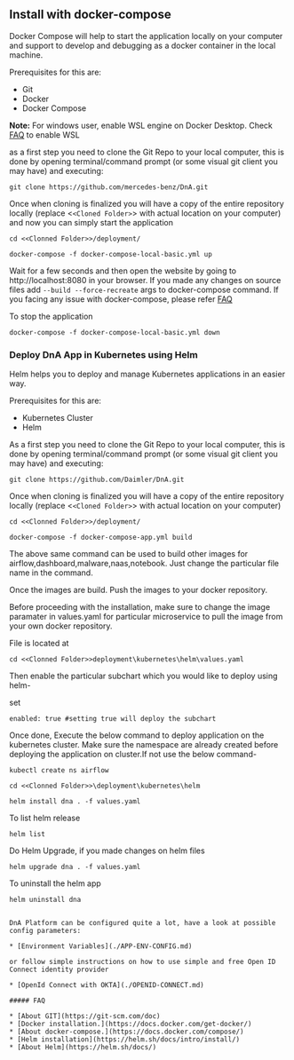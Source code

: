 ## **Install with docker-compose**

Docker Compose will help to start the application locally on your computer and support to develop and debugging as a docker container in the local machine.

Prerequisites for this are:

* Git
* Docker
* Docker Compose

**Note:** For windows user, enable WSL engine on Docker Desktop. Check [FAQ](./FAQ.md) to enable WSL

as a first step you need to clone the Git Repo to your local computer, this is done by opening terminal/command prompt (or some visual git client you may have) and executing:

```
git clone https://github.com/mercedes-benz/DnA.git
```

Once when cloning is finalized you will have a copy of the entire repository locally (replace <`<Cloned Folder>`> with actual location on your computer) and now you can simply start the application

```
cd <<Clonned Folder>>/deployment/

docker-compose -f docker-compose-local-basic.yml up
```

Wait for a few seconds and then open the website by going to http://localhost:8080 in your browser. If you made any changes on source files add `--build --force-recreate` args to docker-compose command. If you facing any issue with docker-compose, please refer [FAQ](./FAQ.md)

To stop the application

```
docker-compose -f docker-compose-local-basic.yml down
```

### **Deploy DnA App in Kubernetes using Helm**

Helm helps you to deploy and manage Kubernetes applications in an easier way.

Prerequisites for this are:

* Kubernetes Cluster
* Helm

As a first step you need to clone the Git Repo to your local computer, this is done by opening terminal/command prompt (or some visual git client you may have) and executing:

```
git clone https://github.com/Daimler/DnA.git
```

Once when cloning is finalized you will have a copy of the entire repository locally (replace <`<Cloned Folder>`> with actual location on your computer)

```
cd <<Clonned Folder>>/deployment/

docker-compose -f docker-compose-app.yml build
```

The above same command can be used to build other images  for airflow,dashboard,malware,naas,notebook. Just change the particular file name in the command.

Once the images are build. Push the images to your docker repository.

Before proceeding with the installation, make sure to change the image paramater in values.yaml for particular microservice to pull the image from your own docker repository.

File is located at

```
cd <<Clonned Folder>>deployment\kubernetes\helm\values.yaml
```
Then enable the particular subchart which you would like to deploy using helm-

set 
```
enabled: true #setting true will deploy the subchart
```

Once done, Execute the below command to deploy application on the kubernetes cluster. Make sure the namespace are already created before deploying the application on cluster.If not use the below command-

```
kubectl create ns airflow
```

```
cd <<Clonned Folder>>\deployment\kubernetes\helm

helm install dna . -f values.yaml
```

To list helm release
```
helm list
```
Do Helm Upgrade, if you made changes on helm files

```
helm upgrade dna . -f values.yaml
```

To uninstall the helm app

```
helm uninstall dna


DnA Platform can be configured quite a lot, have a look at possible config parameters:

* [Environment Variables](./APP-ENV-CONFIG.md)

or follow simple instructions on how to use simple and free Open ID Connect identity provider

* [OpenId Connect with OKTA](./OPENID-CONNECT.md)

##### FAQ

* [About GIT](https://git-scm.com/doc)
* [Docker installation.](https://docs.docker.com/get-docker/)
* [About docker-compose.](https://docs.docker.com/compose/)
* [Helm installation](https://helm.sh/docs/intro/install/) 
* [About Helm](https://helm.sh/docs/)
